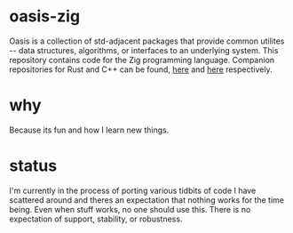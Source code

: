 # oasis-zig

Oasis is a collection of std-adjacent packages that provide common utilites --
data structures, algorithms, or interfaces to an underlying system. This repository
contains code for the Zig programming language. Companion repositories for Rust
and C++ can be found, [here](https://github.com/matthew-russo/oasis-rs) and
[here](https://github.com/matthew-russo/oasis-cpp) respectively.

# why
Because its fun and how I learn new things.

# status
I'm currently in the process of porting various tidbits of code I have scattered
around and theres an expectation that nothing works for the time being. Even when
stuff works, no one should use this. There is no expectation of support, stability,
or robustness.
